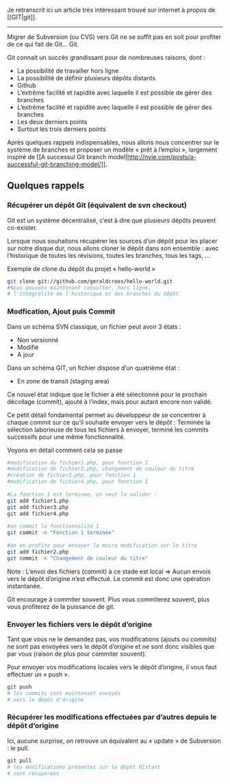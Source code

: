Je retranscrit ici un article très intéressant trouvé sur internet à propos de [[GIT|git]].

----

Migrer de Subversion (ou CVS) vers Git ne se suffit pas en soit pour profiter de ce qui fait de Git… Git.

Git connait un succès grandissant pour de nombreuses raisons, dont :

* La possibilité de travailler hors ligne
* La possibilité de définir plusieurs dépôts distants
* Github
* L’extrême facilité et rapidité avec laquelle il est possible de gérer des branches
* L’extrême facilité et rapidité avec laquelle il est possible de gérer des branches
* Les deux derniers points
* Surtout les trois derniers points

Après quelques rappels indispensables, nous allons nous concentrer sur le système de branches et proposer un modèle 
« prêt à l’emploi », largement inspiré 
de [[A successul Git branch model|http://nvie.com/posts/a-successful-git-branching-model/]].

## Quelques rappels
### Récupérer un dépôt Git (équivalent de svn checkout)

Git est un système décentralisé, c’est à dire que plusieurs dépôts peuvent co-exister.

Lorsque nous souhaitons récupérer les sources d’un dépôt pour les placer sur notre disque dur, nous allons cloner le 
dépôt dans son ensemble : avec l’historique de toutes les révisions, toutes les branches, tous les tags, ...

Exemple de clone du dépôt du projet « hello-world »

``` sh
git clone git://github.com/geraldcroes/hello-world.git
#Nous pouvons maintenant consulter, hors ligne,
# l'intégralité de l'historique et des branches du dépôt
``` 

### Modfication, Ajout puis Commit

Dans un schéma SVN classique, un fichier peut avoir 3 états :

* Non versionné
* Modifié
* A jour

Dans un schéma GIT, un fichier dispose d’un quatrième état :

* En zone de transit (staging area)

Ce nouvel état indique que le fichier a été sélectionné pour le prochain décollage (commit), ajouté à l’index, mais pour 
autant encore non validé.

Ce petit détail fondamental permet au développeur de se concentrer à chaque commit sur ce qu’il souhaite envoyer vers le dépôt : 
Terminée la sélection laborieuse de tous les fichiers à envoyer, terminé les commits successifs pour une même fonctionnalité.

Voyons en détail comment cela se passe 

``` sh
#modification du fichier1.php, pour fonction 1
#modification de fichier2.php, changement de couleur du titre
#création de fichier3.php, pour fonction 1
#modification de fichier4.php, pour fonction 1
 
#La fonction 1 est terminée, on veut la valider :
git add fichier1.php
git add fichier3.php
git add fichier4.php
 
#on commit la fonctionnalité 1
git commit -m "Fonction 1 terminée"
 
#on en profite pour envoyer la micro modification sur le titre
git add fichier2.php
git commit -m "Changement de couleur du titre"
``` 

Note : L’envoi des fichiers (commit) à ce stade est local => Aucun envois vers le dépôt d’origine n’est effectué. Le 
commit est donc une opération instantanée.

Git encourage à commiter souvent. Plus vous commiterez souvent, plus vous profiterez de la puissance de git.

### Envoyer les fichiers vers le dépôt d’origine

Tant que vous ne le demandez pas, vos modifications (ajouts ou commits) ne sont pas envoyées vers le dépôt d’origine et 
ne sont donc visibles que par vous (raison de plus pour commiter souvent).

Pour envoyer vos modifications locales vers le dépôt d’origine, il vous faut effectuer un « push ».

``` sh
git push
# les commits sont maintenant envoyés
# vers le dépôt d'origine
``` 

### Récupérer les modifications effectuées par d’autres depuis le dépôt d’origine

Ici, aucune surprise, on retrouve un équivalent au « update » de Subversion : le pull.

``` sh
git pull
# les modifications présentes sur le dépôt distant
# sont récupérées 
``` 

<!-- --- tags: git -->